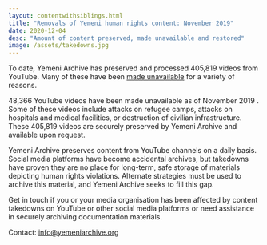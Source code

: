 ```yaml
---
layout: contentwithsiblings.html
title: "Removals of Yemeni human rights content: November 2019"
date: 2020-12-04
desc: "Amount of content preserved, made unavailable and restored"
image: /assets/takedowns.jpg
---
```


To date, Yemeni Archive has preserved and processed 405,819 videos from YouTube. Many of these have been [made unavailable](https://yemeniarchive.org/en/tech-advocacy) for a variety of reasons.

48,366 YouTube videos have been made unavailable as of November 2019 . Some of these videos include attacks on refugee camps, attacks on hospitals and medical facilities, or destruction of civilian infrastructure. These 405,819 videos are securely preserved by Yemeni Archive and available upon request.

Yemeni Archive preserves content from YouTube channels on a daily basis. Social media platforms have become accidental archives, but takedowns have proven they are no place for long-term, safe storage of materials depicting human rights violations. Alternate strategies must be used to archive this material, and Yemeni Archive seeks to fill this gap.

Get in touch if you or your media organisation has been affected by content takedowns on YouTube or other social media platforms or need assistance in securely archiving documentation materials.

Contact: info@yemeniarchive.org
